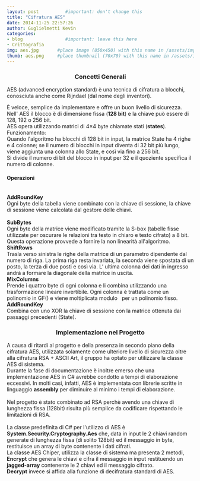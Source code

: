 ```yaml
---
layout: post          #important: don't change this
title: "Cifratura AES"
date: 2014-11-25 22:57:26
author: Guglielmetti Kevin
categories:
- blog                #important: leave this here
- Crittografia
img: aes.jpg       #place image (850x450) with this name in /assets/img/blog/
thumb: aes.png     #place thumbnail (70x70) with this name in /assets/img/blog/thumbs/
---
```

<center><h3> Concetti Generali </h3></center>
<p>AES (advanced encryption standard) è una tecnica di cifratura a blocchi, conosciuta anche come Rijndael (dal nome degli inventori).</p>

<!--more-->
<p>
	È veloce, semplice da implementare e offre un buon livello di sicurezza.<br>
	Nell' AES il blocco è di dimensione fissa (<b>128 bit</b>) e la chiave può essere di 128, 192 o 256 bit.<br>
	AES opera utilizzando matrici di 4×4 byte chiamate stati (<b>states</b>). Funzionamento:<br>
	Quando l'algoritmo ha blocchi di 128 bit in input, la matrice State ha 4 righe e 4 colonne; se il numero di blocchi in input diventa di 32 bit più lungo, viene aggiunta una colonna allo State, e così via fino a 256 bit.<br>
	Si divide il numero di bit del blocco in input per 32 e il quoziente specifica il numero di colonne.<br>
	<h4>Operazioni</h4><br>
	<b>AddRoundKey</b><br> 
	Ogni byte della tabella viene combinato con la chiave di sessione, la chiave di sessione viene calcolata dal gestore delle chiavi.<br>
	<br>
	<b>SubBytes</b><br>
	Ogni byte della matrice viene modificato tramite la S-box (tabelle fisse utilizzate per oscurare le relazioni tra testo in chiaro e testo cifrato) a 8 bit. Questa operazione provvede a fornire la non linearità all'algoritmo.<br>
	<img class="img-responsive" src="http://upload.wikimedia.org/wikipedia/commons/a/a4/AES-SubBytes.svg" alt=""><br>
	<b>ShiftRows</b><br>
	Trasla verso sinistra le righe della matrice di un parametro dipendente dal numero di riga. La prima riga resta invariata, la seconda viene spostata di un posto, la terza di due posti e così via. L’ ultima colonna dei dati in ingresso andrà a formare la diagonale della matrice in uscita.<br>
	<img class="img-responsive" src="http://upload.wikimedia.org/wikipedia/commons/6/66/AES-ShiftRows.svg" alt=""><br>
	<b>MixColumns</b><br>
	Prende i quattro byte di ogni colonna e li combina utilizzando una trasformazione lineare invertibile. Ogni colonna è trattata come un polinomio in GF() e viene moltiplicata modulo   per un polinomio fisso.<br>
	<img class="img-responsive" src="http://upload.wikimedia.org/wikipedia/commons/7/76/AES-MixColumns.svg" alt=""><br>
	<b>AddRoundKey</b><br>
	Combina con uno XOR la chiave di sessione con la matrice ottenuta dai passaggi precedenti (State).<br>
	<img class="img-responsive" src="http://upload.wikimedia.org/wikipedia/commons/a/ad/AES-AddRoundKey.svg" alt=""><br>
</p>
<center><h3>Implementazione nel Progetto</h3></center>
<p>
	A causa di ritardi al progetto e della presenza in secondo piano della cifratura AES, utilizzata solamente come ulteriore livello di sicurezza oltre alla cifratura RSA + ASCII Art, il gruppo ha optato per utilizzare la classe AES di sistema.<br>
	Durante la fase di documentazione è inoltre emerso che una implementazione AES in C# avrebbe condotto a tempi di elaborazione eccessivi. In molti casi, infatti, AES è implementata con librerie scritte in linguaggio <b>assembly</b> per diminuire al minimo i tempi di elaborazione.<br>
	<br>
	Nel progetto è stato combinato ad RSA perchè avendo una chiave di lunghezza fissa (128bit) risulta più semplice da codificare rispettando le limitazioni di RSA.<br>
	<br>
	La classe predefinita di C# per l'utilizzo di AES è <b>System.Security.Cryptography.Aes</b> che, data in input le 2 chiavi random generate di lunghezza fissa (di solito 128bit) ed il messaggio in byte, restituisce un array di byte contenente i dati cifrati.<br>
	La classe AES Chiper, utilizza la classe di sistema ma presenta 2 metodi, <b>Encrypt</b> che genera le chiavi e cifra il messaggio in input restituendo un <b>jagged-array</b> contenente le 2 chiavi ed il messaggio cifrato.<br>
	<b>Decrypt</b> invece si affida alla funzione di decifratura standard di AES.<br>
<script src="https://gist.github.com/artumino/640c270af1d530faf39a.js"></script><br>
</p>
